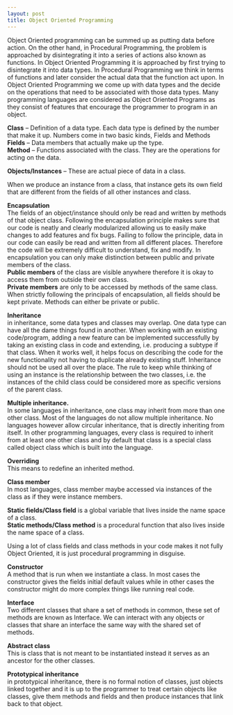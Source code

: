 ```yaml
---
layout: post
title: Object Oriented Programming
---
```

Object Oriented programming can be summed up as putting data before action.
On the other hand, in Procedural Programming, the problem is approached by disintegrating it into a series of actions also known as functions.
In Object Oriented Programming it is approached by first trying to disintegrate it into data types. 
In Procedural Programming we think in terms of functions and later consider the actual data that the function act upon.
In Object Oriented Programming we come up with data types and the decide on the operations that need to be associated with those data types. 
Many programming languages are considered as Object Oriented Programs as they consist of features that encourage the programmer to program in an object.<br />

**Class** – Definition of a data type. Each data type is defined by the number that make it up. 
Numbers come in two basic kinds, Fields and Methods<br />
**Fields** – Data members that actually make up the type.<br />
**Method** – Functions associated with the class. They are the operations for acting on the data.<br />

**Objects/Instances** – These are actual piece of data in a class. 

When we produce an instance from a class, that instance gets its own field that are different from the fields of all other instances and class.

**Encapsulation**<br /> 
The fields of an object/instance should only be read and written by methods of that object class.
Following the encapsulation principle makes sure that our code is neatly and clearly modularized allowing us to easily make changes to add features and fix bugs.
Failing to follow the principle, data in our code can easily be read and written from all different places. Therefore the code will be extremely difficult to understand, fix and modify. 
In encapsulation you can only make distinction between public and private members of the class.<br />
**Public members** of the class are visible anywhere therefore it is okay to access them from outside their own class.<br />
**Private members** are only to be accessed by methods of the same class.<br />
When strictly following the principals of encapsulation, all fields should be kept private.
Methods can either be private or public.

**Inheritance**<br />
in inheritance, some data types and classes may overlap. One data type can have all the dame things found in another.
When working with an existing code/program, adding a new feature can be implemented successfully by taking an existing class in code and extending, i.e. producing a subtype if that class.
When it works well, it helps focus on describing the code for the new functionality not having to duplicate already existing stuff. 
Inheritance should not be used all over the place. 
The rule to keep while thinking of using an instance is the relationship between the two classes, i.e. the  instances of the child class could be considered more as specific versions of the parent class.

**Multiple inheritance.**<br />
In some languages in inheritance, one class may inherit from more than one other class.
Most of the languages do not allow multiple inheritance.
No languages however allow circular inheritance, that is directly inheriting from itself. 
In other programming languages, every class is required to inherit from at least one other class and by default that class is a special class called object class which is built into the language.

**Overriding** <br />
This means to redefine an inherited method. 

**Class member**<br />
In most languages, class member maybe accessed via instances of the class as if they were instance members.<br />

**Static fields/Class field** is a global variable that lives inside the name space of a class.<br />
**Static methods/Class method** is a procedural function that also lives inside the name space of a class.<br /> 

Using a lot of class fields and class methods in your code makes it not fully Object Oriented, it is just procedural programming in disguise.

**Constructor**<br />
A method that is run when we instantiate a class.
In most cases the constructor gives the fields initial default values while in other cases the constructor might do more complex things like running real code.

**Interface**<br />
Two different classes that share a set of methods in common, these set of methods are known as Interface.
We can interact with any objects or classes that share an interface the same way with the shared set of methods. 

**Abstract class**<br />
This is class that is not meant to be instantiated instead it serves as an ancestor for the other classes.

**Prototypical inheritance**<br />
in prototypical inheritance, there is no formal notion of classes, just objects linked together and it is up to the programmer to treat certain objects like classes, give them methods and fields and then produce instances that link back to that object.  
